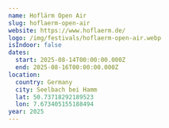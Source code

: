 ```yaml
---
name: Hoflärm Open Air
slug: hoflaerm-open-air
website: https://www.hoflaerm.de/
logo: /img/festivals/hoflaerm-open-air.webp
isIndoor: false
dates:
  start: 2025-08-14T00:00:00.000Z
  end: 2025-08-16T00:00:00.000Z
location:
  country: Germany
  city: Seelbach bei Hamm
  lat: 50.73718292189523
  lon: 7.673405155188494
year: 2025
---
```

